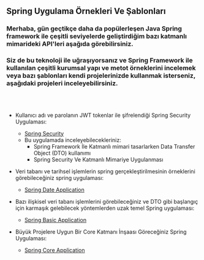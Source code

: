 ## Spring Uygulama Örnekleri Ve Şablonları
### Merhaba, gün geçtikçe daha da popülerleşen Java Spring framework ile çeşitli seviyelerde geliştirdiğim bazı katmanlı mimarideki API'leri aşağıda görebilirsiniz.
### Siz de bu teknoloji ile uğraşıyorsanız ve Spring Framework ile kullanılan çeşitli kurumsal yapı ve metot örneklerini incelemek veya bazı şablonları kendi projelerinizde kullanmak isterseniz, aşağıdaki projeleri inceleyebilirsiniz.
<br><br>

* Kullanıcı adı ve parolanın JWT tokenlar ile şifrelendiği Spring Security Uygulaması:
  * [Spring Security](https://github.com/huseyinturkmen06/Spring-Security-Application)
  * Bu uygulamada inceleyebilecekleriniz:
    * Spring Framework İle Katmanlı mimari tasarlarken Data Transfer Object (DTO) kullanımı
    * Spring Security Ve Katmanlı Mimariye Uygulanması


* Veri tabanı ve tarihsel işlemlerin spring gerçekleştirilmesinin örneklerini görebileceğiniz spring uygulaması: 
  * [Spring Date Application](https://github.com/huseyinturkmen06/FT-Technology-Java-Spring-Practicum)                

  
* Bazı ilişkisel veri tabanı işlemlerini görebileceğiniz ve DTO gibi başlangıç için karmaşık gelebilecek yöntemlerden uzak temel Spring uygulaması:
  * [Spring Basic Application](https://github.com/huseyinturkmen06/Housemate-Finding-Application-With-Java-Spring)

* Büyük Projelere Uygun Bir Core Katmanı İnşaası Göreceğiniz Spring Uygulaması:
  * [Spring Core Application](https://github.com/huseyinturkmen06/Northwind)
